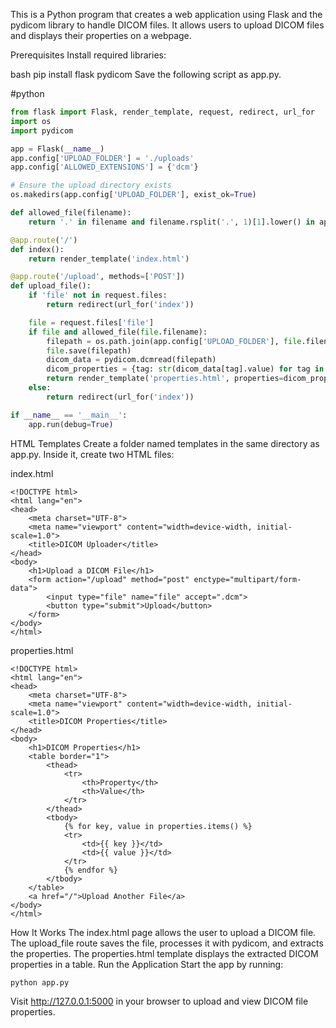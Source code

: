 This is a Python program that creates a web application using Flask and the pydicom library to handle DICOM files. It allows users to upload DICOM files and displays their properties on a webpage.

Prerequisites
Install required libraries:

bash
pip install flask pydicom
Save the following script as app.py.


#python
```python
from flask import Flask, render_template, request, redirect, url_for
import os
import pydicom

app = Flask(__name__)
app.config['UPLOAD_FOLDER'] = './uploads'
app.config['ALLOWED_EXTENSIONS'] = {'dcm'}

# Ensure the upload directory exists
os.makedirs(app.config['UPLOAD_FOLDER'], exist_ok=True)

def allowed_file(filename):
    return '.' in filename and filename.rsplit('.', 1)[1].lower() in app.config['ALLOWED_EXTENSIONS']

@app.route('/')
def index():
    return render_template('index.html')

@app.route('/upload', methods=['POST'])
def upload_file():
    if 'file' not in request.files:
        return redirect(url_for('index'))

    file = request.files['file']
    if file and allowed_file(file.filename):
        filepath = os.path.join(app.config['UPLOAD_FOLDER'], file.filename)
        file.save(filepath)
        dicom_data = pydicom.dcmread(filepath)
        dicom_properties = {tag: str(dicom_data[tag].value) for tag in dicom_data.dir()}
        return render_template('properties.html', properties=dicom_properties)
    else:
        return redirect(url_for('index'))

if __name__ == '__main__':
    app.run(debug=True)
```
HTML Templates
Create a folder named templates in the same directory as app.py. Inside it, create two HTML files:

index.html

```
<!DOCTYPE html>
<html lang="en">
<head>
    <meta charset="UTF-8">
    <meta name="viewport" content="width=device-width, initial-scale=1.0">
    <title>DICOM Uploader</title>
</head>
<body>
    <h1>Upload a DICOM File</h1>
    <form action="/upload" method="post" enctype="multipart/form-data">
        <input type="file" name="file" accept=".dcm">
        <button type="submit">Upload</button>
    </form>
</body>
</html>
```

properties.html
```
<!DOCTYPE html>
<html lang="en">
<head>
    <meta charset="UTF-8">
    <meta name="viewport" content="width=device-width, initial-scale=1.0">
    <title>DICOM Properties</title>
</head>
<body>
    <h1>DICOM Properties</h1>
    <table border="1">
        <thead>
            <tr>
                <th>Property</th>
                <th>Value</th>
            </tr>
        </thead>
        <tbody>
            {% for key, value in properties.items() %}
            <tr>
                <td>{{ key }}</td>
                <td>{{ value }}</td>
            </tr>
            {% endfor %}
        </tbody>
    </table>
    <a href="/">Upload Another File</a>
</body>
</html>
```
How It Works
The index.html page allows the user to upload a DICOM file.
The upload_file route saves the file, processes it with pydicom, and extracts the properties.
The properties.html template displays the extracted DICOM properties in a table.
Run the Application
Start the app by running:

```
python app.py
```
Visit http://127.0.0.1:5000 in your browser to upload and view DICOM file properties.

